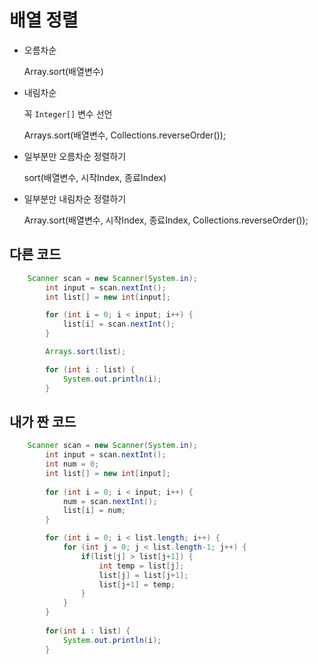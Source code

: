 # 배열 정렬
- 오름차순

  Array.sort(배열변수)
- 내림차순

  꼭 `Integer[]` 변수 선언
  
  Arrays.sort(배열변수, Collections.reverseOrder());

- 일부분만 오름차순 정렬하기
 
  sort(배열변수, 시작Index, 종료Index)

- 일부분만 내림차순 정렬하기

  Array.sort(배열변수, 시작Index, 종료Index, Collections.reverseOrder());


## 다른 코드

```java
    Scanner scan = new Scanner(System.in);
		int input = scan.nextInt();
		int list[] = new int[input];

		for (int i = 0; i < input; i++) {
			list[i] = scan.nextInt();
		}

		Arrays.sort(list);

		for (int i : list) {
			System.out.println(i);
		}

```



## 내가 짠 코드
```java
    Scanner scan = new Scanner(System.in);
		int input = scan.nextInt();
		int num = 0;
		int list[] = new int[input];
				
		for (int i = 0; i < input; i++) {
			num = scan.nextInt();
			list[i] = num;
		}

		for (int i = 0; i < list.length; i++) {
			for (int j = 0; j < list.length-1; j++) {
				if(list[j] > list[j+1]) {
					int temp = list[j];
					list[j] = list[j+1];
					list[j+1] = temp;
				}
			}
		}
    
		for(int i : list) {
			System.out.println(i);
		}
```
